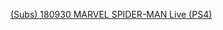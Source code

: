 
[(Subs) 180930 MARVEL SPIDER-MAN Live (PS4)](./180930SakuraSpiderman.html)

<link rel="test" href="./180930SakuraSpiderman.html" >
